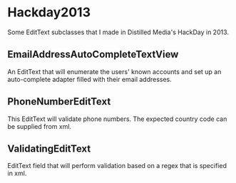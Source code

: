 Hackday2013
===========

Some EditText subclasses that I made in Distilled Media's HackDay in 2013.

## EmailAddressAutoCompleteTextView

An EditText that will enumerate the users' known accounts and set up an auto-complete adapter filled with their email addresses.

## PhoneNumberEditText

This EditText will validate phone numbers. The expected country code can be supplied from xml.

## ValidatingEditText

EditText field that will perform validation based on a regex that is specified in xml.
